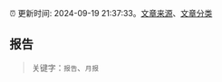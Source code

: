 :alarm_clock: 更新时间: 2024-09-19 21:37:33。[文章来源](/README.md)、[文章分类](/TAGS.md)

## 报告


> 关键字：`报告`、`月报`



